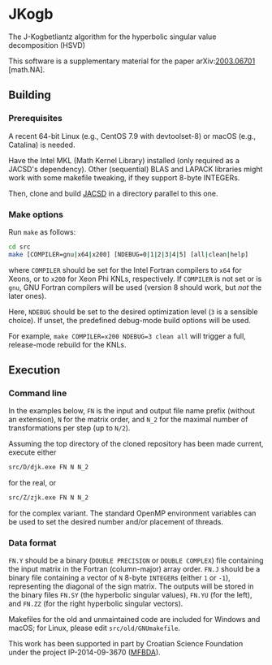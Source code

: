 # JKogb
The J-Kogbetliantz algorithm for the hyperbolic singular value decomposition (HSVD)

This software is a supplementary material for the paper
arXiv:[2003.06701](https://arxiv.org/abs/2003.06701 "A Kogbetliantz-type algorithm for the hyperbolic SVD") \[math.NA\].

## Building

### Prerequisites

A recent 64-bit Linux (e.g., CentOS 7.9 with devtoolset-8) or macOS (e.g., Catalina) is needed.

Have the Intel MKL (Math Kernel Library) installed (only required as a JACSD's dependency).
Other (sequential) BLAS and LAPACK libraries might work with some makefile tweaking, if they support 8-byte INTEGERs.

Then, clone and build [JACSD](https://github.com/venovako/JACSD) in a directory parallel to this one.

### Make options

Run ``make`` as follows:
```bash
cd src
make [COMPILER=gnu|x64|x200] [NDEBUG=0|1|2|3|4|5] [all|clean|help]
```
where ``COMPILER`` should be set for the Intel Fortran compilers to ``x64`` for Xeons, or to ``x200`` for Xeon Phi KNLs, respectively.
If ``COMPILER`` is not set or is ``gnu``, GNU Fortran compilers will be used (version 8 should work, but *not* the later ones).

Here, ``NDEBUG`` should be set to the desired optimization level (``3`` is a sensible choice).
If unset, the predefined debug-mode build options will be used.

For example, ``make COMPILER=x200 NDEBUG=3 clean all`` will trigger a full, release-mode rebuild for the KNLs.

## Execution

### Command line

In the examples below, ``FN`` is the input and output file name prefix (without an extension), ``N`` for the matrix order, and ``N_2`` for the maximal number of transformations per step (up to ``N/2``).

Assuming the top directory of the cloned repository has been made current, execute either
```bash
src/D/djk.exe FN N N_2
```
for the real, or
```bash
src/Z/zjk.exe FN N N_2
```
for the complex variant.
The standard OpenMP environment variables can be used to set the desired number and/or placement of threads.

### Data format

``FN.Y`` should be a binary (``DOUBLE PRECISION`` or ``DOUBLE COMPLEX``) file containing the input matrix in the Fortran (column-major) array order.
``FN.J`` should be a binary file containing a vector of ``N`` 8-byte ``INTEGER``s (either `1` or `-1`), representing the diagonal of the sign matrix.
The outputs will be stored in the binary files ``FN.SY`` (the hyperbolic singular values), ``FN.YU`` (for the left), and ``FN.ZZ`` (for the right hyperbolic singular vectors).

Makefiles for the old and unmaintained code are included for Windows and macOS; for Linux, please edit `src/old/GNUmakefile`.

This work has been supported in part by Croatian Science Foundation under the project IP-2014-09-3670 ([MFBDA](https://web.math.pmf.unizg.hr/mfbda/)).
